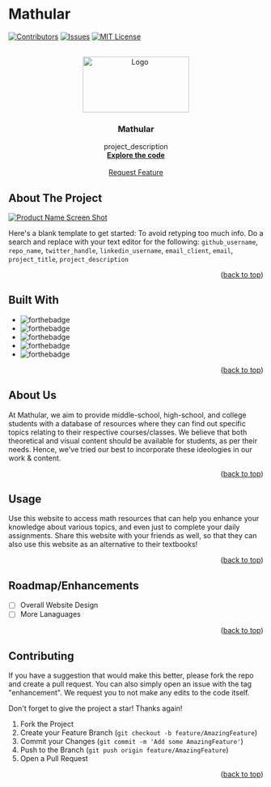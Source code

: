 # Mathular


[![Contributors][contributors-shield]][contributors-url]
[![Issues][issues-shield]][issues-url]
[![MIT License][license-shield]][license-url]


<!-- MATHULAR LOGO -->
<br />
<div align="center">
  <a href="https://github.com/0shaurya/mathular">
    <img src="https://cdn.discordapp.com/attachments/849344589709574215/1002062286938181682/Screen_Shot_2022-07-27_at_10.57.29_PM.png" alt="Logo" width="210" height="110">
  </a>

<h3 align="center">Mathular</h3>

  <p align="center">
    project_description
    <br />
    <a href="https://github.com/0shaurya/mathular"><strong>Explore the code</strong></a>
    <br />
    <br />
    <a href="https://github.com/github_username/repo_name/issues">Request Feature</a>
  </p>
</div>




<!-- ABOUT THE PROJECT -->
## About The Project

[![Product Name Screen Shot][product-screenshot]](https://mathular.com)

Here's a blank template to get started: To avoid retyping too much info. Do a search and replace with your text editor for the following: `github_username`, `repo_name`, `twitter_handle`, `linkedin_username`, `email_client`, `email`, `project_title`, `project_description`

<p align="right">(<a href="#top">back to top</a>)</p>


<!-- BUILT WITH -->
## Built With

* ![forthebadge](https://forthebadge.com/images/badges/built-by-developers.svg)
* ![forthebadge](https://forthebadge.com/images/badges/uses-html.svg)
* ![forthebadge](https://forthebadge.com/images/badges/made-with-python.svg)
* ![forthebadge](https://forthebadge.com/images/badges/made-with-javascript.svg)
* ![forthebadge](https://forthebadge.com/images/badges/made-with-markdown.svg)


<p align="right">(<a href="#top">back to top</a>)</p>


<!-- ABOUT US -->
## About Us

At Mathular, we aim to provide middle-school, high-school, and college students with a database of resources where they can find out specific topics relating to their respective courses/classes.
We believe that both theoretical and visual content should be available for students, as per their needs. Hence, we've tried our best to incorporate these ideologies in our work & content.
<p align="right">(<a href="#top">back to top</a>)</p>



<!-- USAGE EXAMPLES -->
## Usage

Use this website to access math resources that can help you enhance your knowledge about various topics, and even just to complete your daily assignments.
Share this website with your friends as well, so that they can also use this website as an alternative to their textbooks!

<p align="right">(<a href="#top">back to top</a>)</p>



<!-- ROADMAP/ENHANCEMENTS -->
## Roadmap/Enhancements

- [ ] Overall Website Design
- [ ] More Lanaguages

<p align="right">(<a href="#top">back to top</a>)</p>



<!-- CONTRIBUTING -->
## Contributing

If you have a suggestion that would make this better, please fork the repo and create a pull request. You can also simply open an issue with the tag "enhancement".
We request you to not make any edits to the code itself.

Don't forget to give the project a star! Thanks again!

1. Fork the Project
2. Create your Feature Branch (`git checkout -b feature/AmazingFeature`)
3. Commit your Changes (`git commit -m 'Add some AmazingFeature'`)
4. Push to the Branch (`git push origin feature/AmazingFeature`)
5. Open a Pull Request

<p align="right">(<a href="#top">back to top</a>)</p>

<!-- MARKDOWN LINKS & IMAGES -->
<!-- https://www.markdownguide.org/basic-syntax/#reference-style-links -->
[contributors-shield]: https://img.shields.io/github/contributors/othneildrew/Best-README-Template.svg?style=for-the-badge
[contributors-url]: https://github.com/0shaurya/mathular/graphs/contributors
[forks-shield]: https://img.shields.io/github/forks/othneildrew/Best-README-Template.svg?style=for-the-badge
[forks-url]: https://github.com/othneildrew/Best-README-Template/network/members
[stars-shield]: https://img.shields.io/github/stars/othneildrew/Best-README-Template.svg?style=for-the-badge
[stars-url]: https://github.com/othneildrew/Best-README-Template/stargazers
[issues-shield]: https://img.shields.io/github/issues/othneildrew/Best-README-Template.svg?style=for-the-badge
[issues-url]: https://github.com/0shaurya/mathular/issues
[license-shield]: https://img.shields.io/github/license/othneildrew/Best-README-Template.svg?style=for-the-badge
[license-url]: https://github.com/othneildrew/Best-README-Template/blob/master/LICENSE.txt
[linkedin-shield]: https://img.shields.io/badge/-LinkedIn-black.svg?style=for-the-badge&logo=linkedin&colorB=555
[linkedin-url]: https://linkedin.com/in/othneildrew
[product-screenshot]: images/screenshot.png
[Next.js]: https://img.shields.io/badge/next.js-000000?style=for-the-badge&logo=nextdotjs&logoColor=white
[Next-url]: https://nextjs.org/
[React.js]: https://img.shields.io/badge/React-20232A?style=for-the-badge&logo=react&logoColor=61DAFB
[React-url]: https://reactjs.org/
[Vue.js]: https://img.shields.io/badge/Vue.js-35495E?style=for-the-badge&logo=vuedotjs&logoColor=4FC08D
[Vue-url]: https://vuejs.org/
[Angular.io]: https://img.shields.io/badge/Angular-DD0031?style=for-the-badge&logo=angular&logoColor=white
[Angular-url]: https://angular.io/
[Svelte.dev]: https://img.shields.io/badge/Svelte-4A4A55?style=for-the-badge&logo=svelte&logoColor=FF3E00
[Svelte-url]: https://svelte.dev/
[Laravel.com]: https://img.shields.io/badge/Laravel-FF2D20?style=for-the-badge&logo=laravel&logoColor=white
[Laravel-url]: https://laravel.com
[Bootstrap.com]: https://img.shields.io/badge/Bootstrap-563D7C?style=for-the-badge&logo=bootstrap&logoColor=white
[Bootstrap-url]: https://getbootstrap.com
[JQuery.com]: https://img.shields.io/badge/jQuery-0769AD?style=for-the-badge&logo=jquery&logoColor=white
[JQuery-url]: https://jquery.com 
